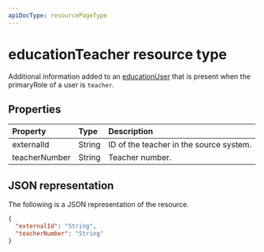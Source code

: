 ```yaml
---
apiDocType: resourcePageType
---
```

# educationTeacher resource type

Additional information added to an [educationUser](educationuser.md) that is present when the primaryRole of a user is `teacher`.


## Properties
| Property	   | Type	|Description|
|:---------------|:--------|:----------|
|externalId|String| ID of the teacher in the source system.|
|teacherNumber|String|Teacher number.|

## JSON representation

The following is a JSON representation of the resource.

<!-- {
  "blockType": "resource",
  "optionalProperties": [

  ],
  "@odata.type": "microsoft.graph.educationTeacher"
}-->

```json
{
  "externalId": "String",
  "teacherNumber": "String"
}

```

<!-- uuid: 8fcb5dbc-d5aa-4681-8e31-b001d5168d79
2015-10-25 14:57:30 UTC -->
<!-- {
  "type": "#page.annotation",
  "description": "educationTeacher resource",
  "keywords": "",
  "section": "documentation",
  "tocPath": ""
}-->
